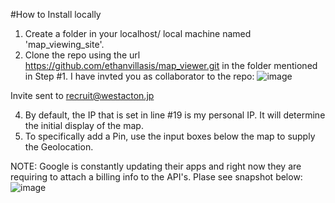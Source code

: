 #How to Install locally
1. Create a folder in your localhost/ local machine named 'map_viewing_site'.
2. Clone the repo using the url https://github.com/ethanvillasis/map_viewer.git in the folder mentioned in Step #1. I have invted you as collaborator to the repo:
![image](https://user-images.githubusercontent.com/70739899/125231341-2b91fd80-e30d-11eb-9e73-ccf6f8a21cd7.png)

Invite sent to recruit@westacton.jp


4. By default, the IP that is set in line #19 is my personal IP. It will determine the initial display of the map.
5. To specifically add a Pin, use the input boxes below the map to supply the Geolocation.

NOTE: Google is constantly updating their apps and right now they are requiring to attach a billing info to the API's. Plase see snapshot below:
![image](https://user-images.githubusercontent.com/70739899/125232133-93951380-e30e-11eb-8d1b-784a98aa9130.png)
